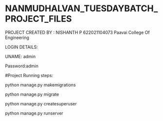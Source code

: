 # NANMUDHALVAN_TUESDAYBATCH_PROJECT_FILES

PROJECT CREATED BY : 
NISHANTH P
622021104073
Paavai College Of Engineering



LOGIN DETAILS:


UNAME: admin


Password:admin




#Project Running steps:

python manage.py makemigrations

python manage.py migrate

python manage.py createsuperuser

python manage.py runserver
